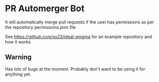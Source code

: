 # PR Automerger Bot #
It will automatically merge pull requests if the user has permissions as per the repository permissions.json file

See https://github.com/ss23/ideal-enigma for an example repository and how it works

## Warning ##
Has lots of bugs at the moment. Probably don't want to be using it for anything yet.
